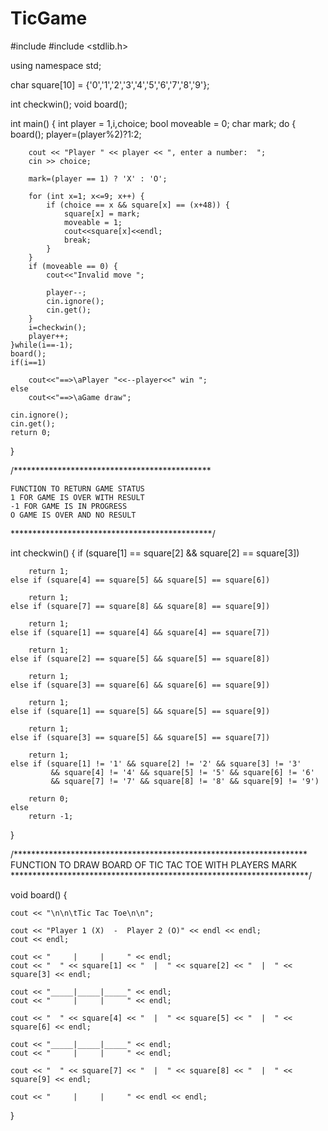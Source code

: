 # TicGame
#include <iostream>
#include <stdlib.h>

using namespace std;

char square[10] = {'0','1','2','3','4','5','6','7','8','9'};

int checkwin();
void board();

int main()
{
    int player = 1,i,choice;
    bool moveable = 0;
    char mark;
    do
    {
        board();
        player=(player%2)?1:2;
        
        cout << "Player " << player << ", enter a number:  ";
        cin >> choice;
        
        mark=(player == 1) ? 'X' : 'O';
        
        for (int x=1; x<=9; x++) {
            if (choice == x && square[x] == (x+48)) {
                square[x] = mark;
                moveable = 1;
                cout<<square[x]<<endl;
                break;
            }
        }
        if (moveable == 0) {
            cout<<"Invalid move ";
            
            player--;
            cin.ignore();
            cin.get();
        }
        i=checkwin();
        player++;
    }while(i==-1);
    board();
    if(i==1)
        
        cout<<"==>\aPlayer "<<--player<<" win ";
    else
        cout<<"==>\aGame draw";
    
    cin.ignore();
    cin.get();
    return 0;
}

/*********************************************
 
	FUNCTION TO RETURN GAME STATUS
	1 FOR GAME IS OVER WITH RESULT
	-1 FOR GAME IS IN PROGRESS
	O GAME IS OVER AND NO RESULT
 **********************************************/

int checkwin()
{
    if (square[1] == square[2] && square[2] == square[3])
        
        return 1;
    else if (square[4] == square[5] && square[5] == square[6])
        
        return 1;
    else if (square[7] == square[8] && square[8] == square[9])
        
        return 1;
    else if (square[1] == square[4] && square[4] == square[7])
        
        return 1;
    else if (square[2] == square[5] && square[5] == square[8])
        
        return 1;
    else if (square[3] == square[6] && square[6] == square[9])
        
        return 1;
    else if (square[1] == square[5] && square[5] == square[9])
        
        return 1;
    else if (square[3] == square[5] && square[5] == square[7])
        
        return 1;
    else if (square[1] != '1' && square[2] != '2' && square[3] != '3'
             && square[4] != '4' && square[5] != '5' && square[6] != '6'
             && square[7] != '7' && square[8] != '8' && square[9] != '9')
        
        return 0;
    else
        return -1;
}


/*******************************************************************
 FUNCTION TO DRAW BOARD OF TIC TAC TOE WITH PLAYERS MARK
 ********************************************************************/


void board()
{

    cout << "\n\n\tTic Tac Toe\n\n";
    
    cout << "Player 1 (X)  -  Player 2 (O)" << endl << endl;
    cout << endl;
    
    cout << "     |     |     " << endl;
    cout << "  " << square[1] << "  |  " << square[2] << "  |  " << square[3] << endl;
    
    cout << "_____|_____|_____" << endl;
    cout << "     |     |     " << endl;
    
    cout << "  " << square[4] << "  |  " << square[5] << "  |  " << square[6] << endl;
    
    cout << "_____|_____|_____" << endl;
    cout << "     |     |     " << endl;
    
    cout << "  " << square[7] << "  |  " << square[8] << "  |  " << square[9] << endl;
    
    cout << "     |     |     " << endl << endl;
}
